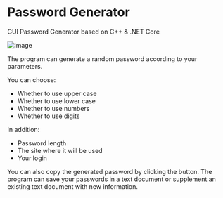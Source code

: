 # Password Generator
GUI Password Generator based on C++ &amp; .NET Core

![image](https://user-images.githubusercontent.com/74147412/120555451-29827800-c40c-11eb-9c83-5e2c9154e2d7.png)



The program can generate a random password according to your parameters.

You can choose:
- Whether to use upper case
- Whether to use lower case
- Whether to use numbers
- Whether to use digits

In addition:
- Password length
- The site where it will be used
- Your login

You can also copy the generated password by clicking the button.
The program can save your passwords in a text document or supplement an existing text document with new information.
